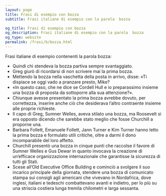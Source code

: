 ```yaml
---
layout: page
title: Frasi di esempio con bozza 
subtitle: Frasi italiane di esempio con la parola  bozza

og_title: Frasi di esempio con bozza 
og_description: Frasi italiane di esempio con la parola  bozza
og_type: website
permalink: /frasi/b/bozza.html
---
```


Frasi italiane di esempio contenenti la parola bozza:


- Quindi chi stendeva la bozza partiva sempre svantaggiato.
- Greg giurò di ricordarsi di non scrivere mai la prima bozza.
- Mettendo la bozza nella vaschetta della posta in arrivo, disse: «Ti dispiace se oggi vado a pranzare presto, Mike?
- «In questo caso, che ne dice se Cordell Hull e io preparassimo insieme una bozza di proposta da sottoporre alla sua attenzione?».
- Chiunque avesse presentato la prima bozza avrebbe dovuto, per correttezza, inserire anche ciò che desiderava l’altro contraente insieme alle proprie richieste.
- Il capo di Greg, Sumner Welles, aveva stilato una bozza, ma Roosevelt si era opposto dicendo che sarebbe stato meglio che fosse Churchill a proporne una.
- Barbara Follett, Emanuele Follett, Jann Turner e Kim Turner hanno letto la prima bozza e formulato utili critiche, oltre a darmi il dono incomparabile del loro affetto.
- Churchill presentò una bozza in cinque punti che raccolse il favore di Sumner Welles e Gus Dewar in quanto invocava la creazione di un’efficace organizzazione internazionale che garantisse la sicurezza di tutti gli Stati.
- Scese all’Old Executive Office Building e cominciò a svolgere il suo incarico principale della giornata, stendere una bozza di comunicato stampa sui consigli agli americani che vivevano in Nordafrica, dove inglesi, italiani e tedeschi combattevano avanti e indietro, per lo più su una striscia costiera lunga tremila chilometri e larga sessanta.
